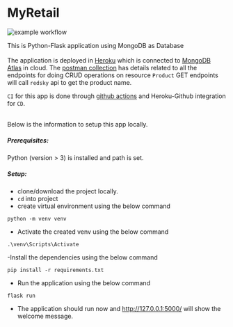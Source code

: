 # MyRetail

![example workflow](https://github.com/geethasohita/myRetail/actions/workflows/github-actions.yml/badge.svg)

This is Python-Flask application using MongoDB as Database
<br><br>
The application is deployed in [Heroku](https://myretailapp.herokuapp.com/) which is connected to [MongoDB Atlas](https://cloud.mongodb.com/v2/60f3634ae8541e66416796fd#clusters) in cloud.
The [postman collection](https://github.com/geethasohita/myRetail/blob/main/myretail.postman_collection.json) has details related to all the endpoints for doing CRUD operations on resource `Product`
GET endpoints will call `redsky` api to get the product name.

`CI` for this app is done through [github actions](https://github.com/geethasohita/myRetail/actions) 
and Heroku-Github integration for `CD`.

<br>
Below is the information to setup this app locally.

##### Prerequisites:
Python (version > 3) is installed and path is set.

##### Setup:

- clone/download the project locally.
- `cd` into project
-  create virtual environment using the below command
```
python -m venv venv
```
- Activate the created venv using the below command
```
.\venv\Scripts\Activate
```
-Install the dependencies using the below command
```
pip install -r requirements.txt
```
- Run the application using the below command
```
flask run
```
- The application should run now and http://127.0.0.1:5000/ will show the welcome message.
